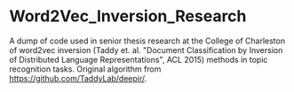 # Word2Vec_Inversion_Research

A dump of code used in senior thesis research at the College of Charleston of word2vec inversion (Taddy et. al. "Document Classification by Inversion of Distributed Language Representations", ACL 2015) methods in topic recognition tasks. Original algorithm from https://github.com/TaddyLab/deepir/. 
